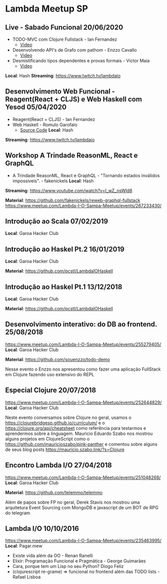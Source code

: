 # Lambda Meetup SP

## Live - Sabado Funcional 20/06/2020
- TODO-MVC com Clojure Fullstack - Ian Fernandez
  - [Video](https://youtu.be/TPRczpkFjMw)
- Desenvolvendo API's de Grafo com pathom - Enzzo Cavallo
  - [Video](https://www.youtube.com/watch?v=M7kXoU-ZhJk&t=463s)
- Desmistificando tipos dependentes e provas formais - Victor Maia
  - [Video](https://www.youtube.com/watch?v=l4_psfnKiVk&t=1s)


**Local**: Hash 
**Streaming**: https://www.twitch.tv/lambdaio

## Desenvolvimento Web Funcional - Reagent(React + CLJS) e Web Haskell com Yesod 05/04/2020
- Reagent(React + CLJS) - Ian Fernandez
- Web Haskell - Romulo Garofalo
  - [Source Code](https://github.com/romulogarofalo/lambdaIO)
**Local**: Hash 

**Streaming**: https://www.twitch.tv/lambdaio

## Workshop A Trindade ReasonML, React e GraphQL
- A Trindade ReasonML, React e GraphQL - "Tornando estados inválidos impossíveis". - fakenickels
**Local**: Hash 

**Streaming**: https://www.youtube.com/watch?v=I_wZ_nsWld8

**Material**: https://github.com/fakenickels/reweb-graphql-fullstack
https://www.meetup.com/Lambda-I-O-Sampa-Meetup/events/267233430/

## Introdução ao Scala 07/02/2019
**Local**: Garoa Hacker Club

## Introdução ao Haskel Pt.2 16/01/2019
**Local**: Garoa Hacker Club

**Material**: https://github.com/pcstl/LambdaIOHaskell

## Introdução ao Haskel Pt.1 13/12/2018
**Local**: Garoa Hacker Club

**Material**: https://github.com/pcstl/LambdaIOHaskell

## Desenvolvimento interativo: do DB ao frontend. 25/08/2018
https://www.meetup.com/Lambda-I-O-Sampa-Meetup/events/255279405/
**Local**: Garoa Hacker Club

**Material**: https://github.com/souenzzo/todo-demo

Nesse evento o Enzzo nos apresentou como fazer uma aplicação FullStack em Clojure fazendo uso extensivo do REPL

## Especial Clojure 20/07/2018
https://www.meetup.com/Lambda-I-O-Sampa-Meetup/events/252644829/
**Local**: Garoa Hacker Club

Neste evento conversamos sobre Clojure no geral, usamos o https://clojurebridgesp.github.io/curriculum/ e o https://clojure.org/api/cheatsheet como referência para testarmos e aprendermos sobre a linguagem.
Mauricio Eduardo Szabo nos mostrou alguns projetos em ClojureScript como o https://github.com/mauricioszabo/pink-panther e comentou sobre alguns de seus blog posts https://mauricio.szabo.link/?s=Clojure

## Encontro Lambda I/O 27/04/2018
https://www.meetup.com/Lambda-I-O-Sampa-Meetup/events/251048268/
**Local**: Garoa Hacker Club

**Material**: https://github.com/telemmo/telemmo

Além de papos sobre FP no geral, Derek Stavis nos mostrou uma arquitetura Event Sourcing com MongoDB e javascript de um BOT de RPG do telegram

## Lambda I/O 10/10/2016
https://www.meetup.com/Lambda-I-O-Sampa-Meetup/events/235463995/
**Local**: Pagar.mew

- Existe vida além da OO - Renan Ranelli
- Elixir: Programação Funcional e Pragmática - George Guimarães
- Cara, porque tem um Lisp no seu Python? Diogo Feliz 
- (clojurescript re-grame) => funcional no frontend além das TODO lists - Rafael Lisboa

